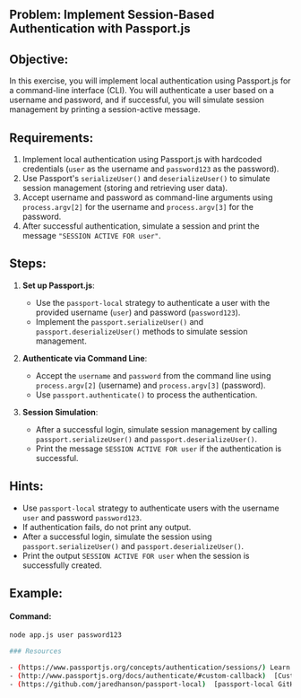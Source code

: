 ## Problem: Implement Session-Based Authentication with Passport.js

## Objective:
In this exercise, you will implement local authentication using Passport.js for a command-line interface (CLI). You will authenticate a user based on a username and password, and if successful, you will simulate session management by printing a session-active message.

## Requirements:
1. Implement local authentication using Passport.js with hardcoded credentials (`user` as the username and `password123` as the password).
2. Use Passport's `serializeUser()` and `deserializeUser()` to simulate session management (storing and retrieving user data).
3. Accept username and password as command-line arguments using `process.argv[2]` for the username and `process.argv[3]` for the password.
4. After successful authentication, simulate a session and print the message `"SESSION ACTIVE FOR user"`.

## Steps:
1. **Set up Passport.js**:
   - Use the `passport-local` strategy to authenticate a user with the provided username (`user`) and password (`password123`).
   - Implement the `passport.serializeUser()` and `passport.deserializeUser()` methods to simulate session management.

2. **Authenticate via Command Line**:
   - Accept the `username` and `password` from the command line using `process.argv[2]` (username) and `process.argv[3]` (password).
   - Use `passport.authenticate()` to process the authentication.

3. **Session Simulation**:
   - After a successful login, simulate session management by calling `passport.serializeUser()` and `passport.deserializeUser()`.
   - Print the message `SESSION ACTIVE FOR user` if the authentication is successful.

## Hints:
- Use `passport-local` strategy to authenticate users with the username `user` and password `password123`.
- If authentication fails, do not print any output.
- After a successful login, simulate the session using `passport.serializeUser()` and `passport.deserializeUser()`.
- Print the output `SESSION ACTIVE FOR user` when the session is successfully created.

## Example:

#### Command:
```bash
node app.js user password123

### Resources

- (https://www.passportjs.org/concepts/authentication/sessions/) Learn how `serializeUser()` and `deserializeUser()` [Sessions – Passport.js]
- (http://www.passportjs.org/docs/authenticate/#custom-callback)  [Custom Callback in passport.authenticate()]
- (https://github.com/jaredhanson/passport-local)  [passport-local GitHub Repository]